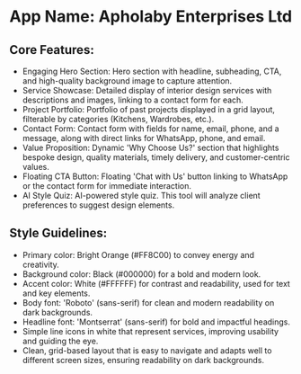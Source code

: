 # **App Name**: Apholaby Enterprises Ltd

## Core Features:

- Engaging Hero Section: Hero section with headline, subheading, CTA, and high-quality background image to capture attention.
- Service Showcase: Detailed display of interior design services with descriptions and images, linking to a contact form for each.
- Project Portfolio: Portfolio of past projects displayed in a grid layout, filterable by categories (Kitchens, Wardrobes, etc.).
- Contact Form: Contact form with fields for name, email, phone, and a message, along with direct links for WhatsApp, phone, and email.
- Value Proposition: Dynamic 'Why Choose Us?' section that highlights bespoke design, quality materials, timely delivery, and customer-centric values.
- Floating CTA Button: Floating 'Chat with Us' button linking to WhatsApp or the contact form for immediate interaction.
- AI Style Quiz: AI-powered style quiz. This tool will analyze client preferences to suggest design elements.

## Style Guidelines:

- Primary color: Bright Orange (#FF8C00) to convey energy and creativity.
- Background color: Black (#000000) for a bold and modern look.
- Accent color: White (#FFFFFF) for contrast and readability, used for text and key elements.
- Body font: 'Roboto' (sans-serif) for clean and modern readability on dark backgrounds.
- Headline font: 'Montserrat' (sans-serif) for bold and impactful headings.
- Simple line icons in white that represent services, improving usability and guiding the eye.
- Clean, grid-based layout that is easy to navigate and adapts well to different screen sizes, ensuring readability on dark backgrounds.
